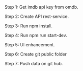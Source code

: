 Step 1: Get imdb api key from omdb.

Step 2: Create API rest-service.

Step 3: Run npm install.

Step 4: Run npm run start-dev.

Step 5: UI enhancement.

Step 6: Create git public folder

Step 7: Push data on git hub.
